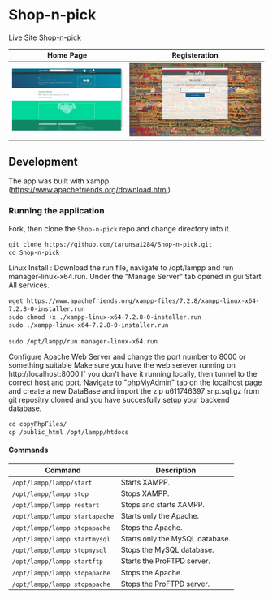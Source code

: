 # Shop-n-pick

Live Site [Shop-n-pick](http://snpuser.pe.hu/)

|              Home Page                 |           Registeration                |
| :------------------------------------: | :------------------------------------: |
| ![Home Page](./1.png)                  | ![Registeration](./2.png)              |


## Development

The app was built with xampp.(https://www.apachefriends.org/download.html).

### Running the application

Fork, then clone the `Shop-n-pick` repo and change directory into it.

```
git clone https://github.com/tarunsai284/Shop-n-pick.git
cd Shop-n-pick
```

Linux Install : Download the run file, navigate to /opt/lampp and run manager-linux-x64.run. Under the "Manage Server" tab opened in gui Start All services.

```
wget https://www.apachefriends.org/xampp-files/7.2.8/xampp-linux-x64-7.2.8-0-installer.run
sudo chmod +x ./xampp-linux-x64-7.2.8-0-installer.run
sudo ./xampp-linux-x64-7.2.8-0-installer.run

sudo /opt/lampp/run manager-linux-x64.run
```

Configure Apache Web Server and change the port number to 8000 or something suitable Make sure you have the web serever running on http://localhost:8000.If you don't have it running locally, then tunnel to the correct host and port. Navigate to "phpMyAdmin" tab on the localhost page and create a new DataBase and import the zip u611746397_snp.sql.gz from git repositry cloned and you have succesfully setup your backend database.

```
cd copyPhpFiles/
cp /public_html /opt/lampp/htdocs
```

#### Commands

| Command                        | Description                       |
| ------------------------------ | --------------------------------- |
| `/opt/lampp/lampp/start`       | Starts XAMPP.                     |
| `/opt/lampp/lampp stop`        | Stops XAMPP.                      |
| `/opt/lampp/lampp restart`     | Stops and starts XAMPP.           |
| `/opt/lampp/lampp startapache` | Starts only the Apache.           |
| `/opt/lampp/lampp stopapache`  | Stops the Apache.                 |
| `/opt/lampp/lampp startmysql`  | Starts only the MySQL database.   |
| `/opt/lampp/lampp stopmysql`   | Stops the MySQL database.         |
| `/opt/lampp/lampp startftp`    | Starts the ProFTPD server.        |
| `/opt/lampp/lampp stopapache`  | Stops the Apache.                 |
| `/opt/lampp/lampp stopapache`  | Stops the ProFTPD server.         |
